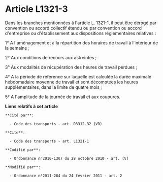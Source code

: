# Article L1321-3

Dans les branches mentionnées à l'article L. 1321-1, il peut être dérogé par convention ou accord collectif étendu ou par
convention ou accord d'entreprise ou d'établissement aux dispositions réglementaires relatives : 

1° A l'aménagement et à la répartition des horaires de travail à l'intérieur de la semaine ; 

2° Aux conditions de recours aux astreintes ; 

3° Aux modalités de récupération des heures de travail perdues ; 

4° A la période de référence sur laquelle est calculée la durée maximale hebdomadaire moyenne de travail et sont décomptées
les heures supplémentaires, dans la limite de quatre mois ; 

5° A l'amplitude de la journée de travail et aux coupures.

**Liens relatifs à cet article**

	**Cité par**:

	  - Code des transports - art. D3312-32 (VD)

	**Cite**:

	  - Code des transports - art. L1321-1

	**Codifié par**:

	  - Ordonnance n°2010-1307 du 28 octobre 2010 - art. (V)

	**Modifié par**:

	  - Ordonnance n°2011-204 du 24 février 2011 - art. 2
